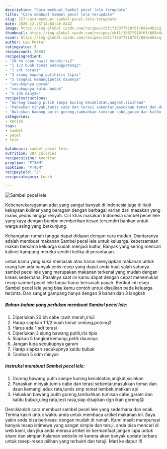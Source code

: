 ```yaml
---
description: "Cara membuat Sambel pecel lele terupdate"
title: "Cara membuat Sambel pecel lele terupdate"
slug: 257-cara-membuat-sambel-pecel-lele-terupdate
date: 2020-12-26T14:03:49.844Z
image: https://img-global.cpcdn.com/recipes/cbf1f1507f910f6f/680x482cq70/sambel-pecel-lele-foto-resep-utama.jpg
thumbnail: https://img-global.cpcdn.com/recipes/cbf1f1507f910f6f/680x482cq70/sambel-pecel-lele-foto-resep-utama.jpg
cover: https://img-global.cpcdn.com/recipes/cbf1f1507f910f6f/680x482cq70/sambel-pecel-lele-foto-resep-utama.jpg
author: Lee Potter
ratingvalue: 5
reviewcount: 20883
recipeingredient:
- "20 bh cabe rawit merahiris2"
- "1 1/2 buah tomat sedangpotong2"
- "1 sdt terasi"
- "3 siung bawang putihiris tipis"
- "5 tangkai kemangipetik daunnya"
- "secukupnya garam"
- "secukupnya kaldu bubuk"
- "5 sdm minyak"
recipeinstructions:
- "Goreng bawang putih sampe kuning kecoklatan,angkat,sisihkan"
- "Panaskan minyak,tumis cabe dan terasi sebentar,masukkan tomat dan daun kemangi,aduk rata,tumis smp tomat lembek,matikan api"
- "Haluskan bawang putih goreng,tambahkan tumisan cabe,garam dan kaldu bubuk,uleg rata,test rasa,siap disajikan dgn ikan goreng😋"
categories:
- Recipe
tags:
- sambel
- pecel
- lele

katakunci: sambel pecel lele 
nutrition: 287 calories
recipecuisine: American
preptime: "PT36M"
cooktime: "PT45M"
recipeyield: "2"
recipecategory: Lunch

---
```



![Sambel pecel lele](https://img-global.cpcdn.com/recipes/cbf1f1507f910f6f/680x482cq70/sambel-pecel-lele-foto-resep-utama.jpg)

Kebenarekaragaman adat yang sangat banyak di Indonesia juga di ikuti kekayaan kuliner yang beragam dengan berbagai varian dari masakan yang manis,pedas hingga renyah. Ciri khas masakan Indonesia sambel pecel lele yang kaya dengan bumbu memberikan kesan tersendiri bahkan untuk warga asing yang berkunjung.




Kehangatan rumah tangga dapat didapat dengan cara mudah. Diantaranya adalah membuat makanan Sambel pecel lele untuk keluarga. kebersamaan makan bersama keluarga sudah menjadi kultur, Banyak yang sering mencari kuliner kampung mereka sendiri ketika di perantauan.

untuk kamu yang suka memasak atau harus menyiapkan makanan untuk orang lain ada banyak jenis resep yang dapat anda buat salah satunya sambel pecel lele yang merupakan makanan terkenal yang mudah dengan kreasi sederhana. Pasalnya saat ini kamu dapat dengan cepat menemukan resep sambel pecel lele tanpa harus bersusah payah.
Berikut ini resep Sambel pecel lele yang bisa kamu contoh untuk disajikan pada keluarga tercinta. Dan sangat gampang hanya dengan 8 bahan dan 3 langkah.


<!--inarticleads1-->

##### Bahan-bahan yang perlukan membuat Sambel pecel lele:

1. Diperlukan 20 bh cabe rawit merah,iris2
1. Harap siapkan 1 1/2 buah tomat sedang,potong2
1. Harus ada 1 sdt terasi
1. Diperlukan 3 siung bawang putih,iris tipis
1. Siapkan 5 tangkai kemangi,petik daunnya
1. Jangan lupa secukupnya garam
1. Harap siapkan secukupnya kaldu bubuk
1. Tambah 5 sdm minyak




<!--inarticleads2-->

##### Instruksi membuat  Sambel pecel lele:

1. Goreng bawang putih sampe kuning kecoklatan,angkat,sisihkan
1. Panaskan minyak,tumis cabe dan terasi sebentar,masukkan tomat dan daun kemangi,aduk rata,tumis smp tomat lembek,matikan api
1. Haluskan bawang putih goreng,tambahkan tumisan cabe,garam dan kaldu bubuk,uleg rata,test rasa,siap disajikan dgn ikan goreng😋




Demikianlah cara membuat sambel pecel lele yang sederhana dan enak. Terima kasih untuk waktu anda untuk membaca artikel makanan ini. Saya yakin anda bisa berkreasi dengan mudah di rumah. Kami masih mempunyai banyak resep istimewa yang sangat simple dan teruji, anda bisa mencari di web kami, dan jika anda merasa artikel ini bermanfaat jangan lupa untuk share dan simpan halaman website ini karena akan banyak update terbaru untuk resep-resep pilihan yang terbukti dan teruji. Mari ke dapur !!!. 
